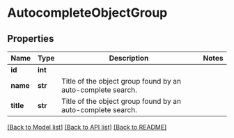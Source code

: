 # AutocompleteObjectGroup

## Properties
Name | Type | Description | Notes
------------ | ------------- | ------------- | -------------
**id** | **int** |  | 
**name** | **str** | Title of the object group found by an auto-complete search. | 
**title** | **str** | Title of the object group found by an auto-complete search. | 

[[Back to Model list]](../README.md#documentation-for-models) [[Back to API list]](../README.md#documentation-for-api-endpoints) [[Back to README]](../README.md)


